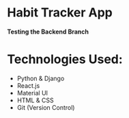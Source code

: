 # Habit Tracker App



**Testing the Backend Branch**


# Technologies Used:
- Python & Django
- React.js
- Material UI
- HTML & CSS
- Git (Version Control)

